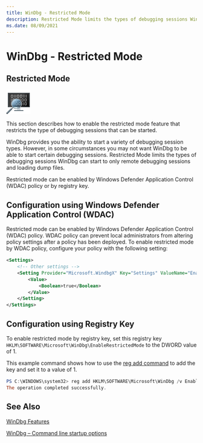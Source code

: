 ```yaml
---
title: WinDbg - Restricted Mode
description: Restricted Mode limits the types of debugging sessions WinDbg can start to remote debugging sessions and dump files only. 
ms.date: 08/09/2021
---
```


# WinDbg - Restricted Mode

## Restricted Mode

![Small logo on WinDbg.](images/windbgx-preview-logo.png)

This section describes how to enable the restricted mode feature that restricts the type of debugging sessions that can be started.  

WinDbg provides you the ability to start a variety of debugging session types. However, in some circumstances you may not want WinDbg to be able to start certain debugging sessions. Restricted Mode limits the types of debugging sessions WinDbg can start to only remote debugging sessions and loading dump files. 

Restricted mode can be enabled by Windows Defender Application Control (WDAC) policy or by registry key.

## Configuration using Windows Defender Application Control (WDAC)
 
Restricted mode can be enabled by Windows Defender Application Control (WDAC) policy. WDAC policy can prevent local administrators from altering policy settings after a policy has been deployed. To enable restricted mode by WDAC policy, configure your policy with the following setting:

```xml
<Settings>
    <!-- Other settings -->
    <Setting Provider="Microsoft.WindbgX" Key="Settings" ValueName="EnableRestrictedMode">
        <Value>
            <Boolean>true</Boolean>
        </Value>
    </Setting>
</Settings>
```

##  Configuration using Registry Key

To enable restricted mode by registry key, set this registry key `HKLM\SOFTWARE\Microsoft\WinDbg\EnableRestrictedMode` to the DWORD value of 1.

This example command shows how to use the [reg add command](/windows-server/administration/windows-commands/reg-add) to add the key and set it to a value of 1.

```powershell
PS C:\WINDOWS\system32> reg add HKLM\SOFTWARE\Microsoft\WinDbg /v EnableRestrictedMode /t REG_DWORD /d 1
The operation completed successfully.
```

## See Also

[WinDbg Features](../debugger/debugging-using-windbg-preview.md)

[WinDbg – Command line startup options](windbg-command-line-preview.md)
